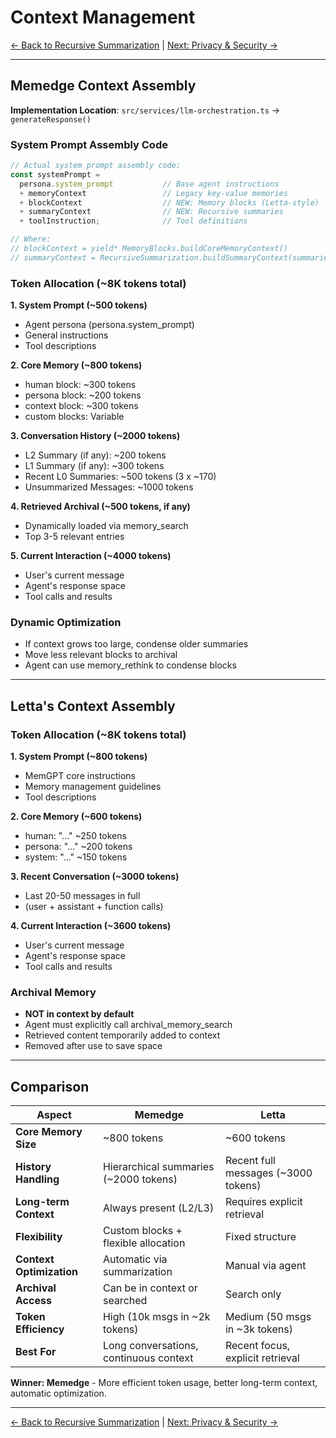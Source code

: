 # Context Management

[← Back to Recursive Summarization](06-recursive-summarization.md) | [Next: Privacy & Security →](08-privacy-security.md)

---

## Memedge Context Assembly

**Implementation Location**: `src/services/llm-orchestration.ts` → `generateResponse()`

### System Prompt Assembly Code

```typescript
// Actual system prompt assembly code:
const systemPrompt =
  persona.system_prompt           // Base agent instructions
  + memoryContext                 // Legacy key-value memories  
  + blockContext                  // NEW: Memory blocks (Letta-style)
  + summaryContext                // NEW: Recursive summaries
  + toolInstruction;              // Tool definitions

// Where:
// blockContext = yield* MemoryBlocks.buildCoreMemoryContext()
// summaryContext = RecursiveSummarization.buildSummaryContext(summaries)
```

### Token Allocation (~8K tokens total)

**1. System Prompt (~500 tokens)**
- Agent persona (persona.system_prompt)
- General instructions
- Tool descriptions

**2. Core Memory (~800 tokens)**
- human block: ~300 tokens
- persona block: ~200 tokens
- context block: ~300 tokens
- custom blocks: Variable

**3. Conversation History (~2000 tokens)**
- L2 Summary (if any): ~200 tokens
- L1 Summary (if any): ~300 tokens
- Recent L0 Summaries: ~500 tokens (3 x ~170)
- Unsummarized Messages: ~1000 tokens

**4. Retrieved Archival (~500 tokens, if any)**
- Dynamically loaded via memory_search
- Top 3-5 relevant entries

**5. Current Interaction (~4000 tokens)**
- User's current message
- Agent's response space
- Tool calls and results

### Dynamic Optimization

- If context grows too large, condense older summaries
- Move less relevant blocks to archival
- Agent can use memory_rethink to condense blocks

---

## Letta's Context Assembly

### Token Allocation (~8K tokens total)

**1. System Prompt (~800 tokens)**
- MemGPT core instructions
- Memory management guidelines
- Tool descriptions

**2. Core Memory (~600 tokens)**
- human: "..." ~250 tokens
- persona: "..." ~200 tokens
- system: "..." ~150 tokens

**3. Recent Conversation (~3000 tokens)**
- Last 20-50 messages in full
- (user + assistant + function calls)

**4. Current Interaction (~3600 tokens)**
- User's current message
- Agent's response space
- Tool calls and results

### Archival Memory
- **NOT in context by default**
- Agent must explicitly call archival_memory_search
- Retrieved content temporarily added to context
- Removed after use to save space

---

## Comparison

| Aspect | Memedge | Letta |
|--------|-------------------|-------|
| **Core Memory Size** | ~800 tokens | ~600 tokens |
| **History Handling** | Hierarchical summaries (~2000 tokens) | Recent full messages (~3000 tokens) |
| **Long-term Context** | Always present (L2/L3) | Requires explicit retrieval |
| **Flexibility** | Custom blocks + flexible allocation | Fixed structure |
| **Context Optimization** | Automatic via summarization | Manual via agent |
| **Archival Access** | Can be in context or searched | Search only |
| **Token Efficiency** | High (10k msgs in ~2k tokens) | Medium (50 msgs in ~3k tokens) |
| **Best For** | Long conversations, continuous context | Recent focus, explicit retrieval |

**Winner: Memedge** - More efficient token usage, better long-term context, automatic optimization.

---

[← Back to Recursive Summarization](06-recursive-summarization.md) | [Next: Privacy & Security →](08-privacy-security.md)

